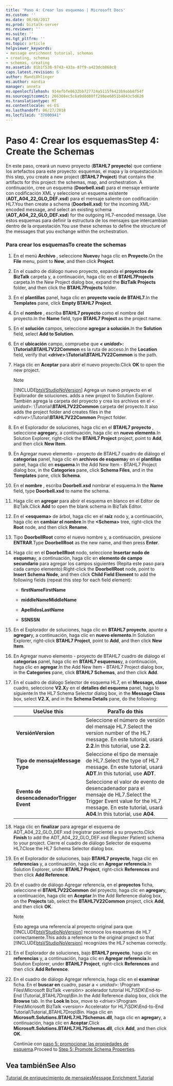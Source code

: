 ```yaml
---
title: 'Paso 4: Crear los esquemas | Microsoft Docs'
ms.custom: ''
ms.date: 06/08/2017
ms.prod: biztalk-server
ms.reviewer: ''
ms.suite: ''
ms.tgt_pltfrm: ''
ms.topic: article
helpviewer_keywords:
- message enrichment tutorial, schemas
- creating, schemas
- schemas, creating
ms.assetid: 81b1f538-9743-433a-87f9-a423dcb868c8
caps.latest.revision: 6
author: MandiOhlinger
ms.author: mandia
manager: anneta
ms.openlocfilehash: 914efbfe8632bb727724a5115f6423b9abb8f54f
ms.sourcegitcommit: 266308ec5c6a9d8d80ff298ee6051b4843c5d626
ms.translationtype: MT
ms.contentlocale: es-ES
ms.lasthandoff: 06/27/2018
ms.locfileid: "37000941"
---
```

# <a name="step-4-create-the-schemas"></a><span data-ttu-id="17928-102">Paso 4: Crear los esquemas</span><span class="sxs-lookup"><span data-stu-id="17928-102">Step 4: Create the Schemas</span></span>
<span data-ttu-id="17928-103">En este paso, creará un nuevo proyecto (**BTAHL7 proyecto**) que contiene los artefactos para este proyecto: esquemas, el mapa y la orquestación.</span><span class="sxs-lookup"><span data-stu-id="17928-103">In this step, you create a new project (**BTAHL7 Project**) that contains the artifacts for this project: the schemas, map, and orchestration.</span></span> <span data-ttu-id="17928-104">A continuación, cree un esquema (**Doorbell.xsd**) para el mensaje entrante con codificación XML y seleccione un esquema existente (**ADT_A04_22_GLO_DEF.xsd**) para el mensaje saliente con codificación HL7.</span><span class="sxs-lookup"><span data-stu-id="17928-104">You then create a schema (**Doorbell.xsd**) for the incoming XML-encoded message, and select an existing schema (**ADT_A04_22_GLO_DEF.xsd**) for the outgoing HL7-encoded message.</span></span> <span data-ttu-id="17928-105">Use estos esquemas para definir la estructura de los mensajes que intercambian dentro de la orquestación.</span><span class="sxs-lookup"><span data-stu-id="17928-105">You use these schemas to define the structure of the messages that you exchange within the orchestration.</span></span>  

### <a name="to-create-the-schemas"></a><span data-ttu-id="17928-106">Para crear los esquemas</span><span class="sxs-lookup"><span data-stu-id="17928-106">To create the schemas</span></span>  

1. <span data-ttu-id="17928-107">En el menú **Archivo** , seleccione **Nuevo**y haga clic en **Proyecto**.</span><span class="sxs-lookup"><span data-stu-id="17928-107">On the **File** menu, point to **New**, and then click **Project**.</span></span>  

2. <span data-ttu-id="17928-108">En el cuadro de diálogo nuevo proyecto, expanda el **proyectos de BizTalk** carpeta y, a continuación, haga clic en el **BTAHL7Projects** carpeta.</span><span class="sxs-lookup"><span data-stu-id="17928-108">In the New Project dialog box, expand the **BizTalk Projects** folder, and then click the **BTAHL7Projects** folder.</span></span>  

3. <span data-ttu-id="17928-109">En el **plantillas** panel, haga clic en **proyecto vacío de BTAHL7**.</span><span class="sxs-lookup"><span data-stu-id="17928-109">In the **Templates** pane, click **Empty BTAHL7 Project**.</span></span>  

4. <span data-ttu-id="17928-110">En el **nombre** , escriba **BTAHL7 proyecto** como el nombre del proyecto.</span><span class="sxs-lookup"><span data-stu-id="17928-110">In the **Name** field, type **BTAHL7 Project** as the project name.</span></span>  

5. <span data-ttu-id="17928-111">En el **solución** campos, seleccione **agregar a solución**.</span><span class="sxs-lookup"><span data-stu-id="17928-111">In the **Solution** field, select **Add to Solution**.</span></span>  

6. <span data-ttu-id="17928-112">En el **ubicación** campo, compruebe que  **\< *unidad*\>: \Tutorial\BTAHL7V22Common** es la ruta de acceso.</span><span class="sxs-lookup"><span data-stu-id="17928-112">In the **Location** field, verify that **\<*drive*\>:\Tutorial\BTAHL7V22Common** is the path.</span></span>  

7. <span data-ttu-id="17928-113">Haga clic en **Aceptar** para abrir el nuevo proyecto.</span><span class="sxs-lookup"><span data-stu-id="17928-113">Click **OK** to open the new project.</span></span>  

   > [!NOTE]
   >  [!INCLUDE[btsVStudioNoVersion](../../includes/btsvstudionoversion-md.md)]<span data-ttu-id="17928-114"> Agrega un nuevo proyecto en el Explorador de soluciones.</span><span class="sxs-lookup"><span data-stu-id="17928-114"> adds a new project to Solution Explorer.</span></span> <span data-ttu-id="17928-115">También agrega la carpeta del proyecto y crea los archivos en el \< *unidad*\>: \Tutorial\\**BTAHL7V22Common** carpeta del proyecto.</span><span class="sxs-lookup"><span data-stu-id="17928-115">It also adds the project folder and creates files in the \<*drive*\>:\Tutorial\\**BTAHL7V22Common** Project folder.</span></span>  

8. <span data-ttu-id="17928-116">En el Explorador de soluciones, haga clic en el **BTAHL7 proyecto** , seleccione **agregar**y, a continuación, haga clic en **nuevo elemento**.</span><span class="sxs-lookup"><span data-stu-id="17928-116">In Solution Explorer, right-click the **BTAHL7 Project** project, point to **Add**, and then click **New Item**.</span></span>  

9. <span data-ttu-id="17928-117">En Agregar nuevo elemento - proyecto de BTAHL7 cuadro de diálogo el **categorías** panel, haga clic en **archivos de esquema**y en el **plantillas** panel, haga clic en **esquema**.</span><span class="sxs-lookup"><span data-stu-id="17928-117">In the Add New Item - BTAHL7 Project dialog box, in the **Categories** pane, click **Schema Files**, and in the **Templates** pane, click **Schema**.</span></span>  

10. <span data-ttu-id="17928-118">En el **nombre** , escriba **Doorbell.xsd** nombrar el esquema.</span><span class="sxs-lookup"><span data-stu-id="17928-118">In the **Name** field, type **Doorbell.xsd** to name the schema.</span></span>  

11. <span data-ttu-id="17928-119">Haga clic en **agregar** para abrir el esquema en blanco en el Editor de BizTalk.</span><span class="sxs-lookup"><span data-stu-id="17928-119">Click **Add** to open the blank schema in BizTalk Editor.</span></span>  

12. <span data-ttu-id="17928-120">En el **\<esquema\>** de árbol, haga clic en el **raíz** nodo y, a continuación, haga clic en **cambiar el nombre**.</span><span class="sxs-lookup"><span data-stu-id="17928-120">In the **\<Schema\>** tree, right-click the **Root** node, and then click **Rename**.</span></span>  

13. <span data-ttu-id="17928-121">Tipo **DoorbellRoot** como el nuevo nombre y, a continuación, presione **ENTRAR**.</span><span class="sxs-lookup"><span data-stu-id="17928-121">Type **DoorbellRoot** as the new name, and then press **Enter**.</span></span>  

14. <span data-ttu-id="17928-122">Haga clic en el **DoorbellRoot** nodo, seleccione **Insertar nodo de esquema**y, a continuación, haga clic en **elemento de campo secundario** para agregar los campos siguientes (Repita este paso para cada campo elemento):</span><span class="sxs-lookup"><span data-stu-id="17928-122">Right-click the **DoorbellRoot** node, point to **Insert Schema Node**, and then click **Child Field Element** to add the following fields (repeat this step for each field element):</span></span>  

    -   <span data-ttu-id="17928-123">**firstName**</span><span class="sxs-lookup"><span data-stu-id="17928-123">**FirstName**</span></span>  

    -   <span data-ttu-id="17928-124">**middleName**</span><span class="sxs-lookup"><span data-stu-id="17928-124">**MiddleName**</span></span>  

    -   <span data-ttu-id="17928-125">**Apellidos**</span><span class="sxs-lookup"><span data-stu-id="17928-125">**LastName**</span></span>  

    -   <span data-ttu-id="17928-126">**SSN**</span><span class="sxs-lookup"><span data-stu-id="17928-126">**SSN**</span></span>  

15. <span data-ttu-id="17928-127">En el Explorador de soluciones, haga clic en **BTAHL7 proyecto**, apunte a **agregar**y, a continuación, haga clic en **nuevo elemento**.</span><span class="sxs-lookup"><span data-stu-id="17928-127">In Solution Explorer, right-click **BTAHL7 Project**, point to **Add**, and then click **New Item**.</span></span>  

16. <span data-ttu-id="17928-128">En Agregar nuevo elemento - proyecto de BTAHL7 cuadro de diálogo el **categorías** panel, haga clic en **BTAHL7 esquemas**y, a continuación, haga clic en **agregar**.</span><span class="sxs-lookup"><span data-stu-id="17928-128">In the Add New Item - BTAHL7 Project dialog box, in the **Categories** pane, click **BTAHL7 Schemas**, and then click **Add**.</span></span>  

17. <span data-ttu-id="17928-129">En el cuadro de diálogo Selector de esquema HL7, en el **Message, clase** cuadro, seleccione **V2.X**y en el **detalles del esquema** panel, haga lo siguiente:</span><span class="sxs-lookup"><span data-stu-id="17928-129">In the HL7 Schema Selector dialog box, in the **Message Class** box, select **V2.X**, and in the **Schema Details** pane, do the following:</span></span>  


    |     <span data-ttu-id="17928-130">Use</span><span class="sxs-lookup"><span data-stu-id="17928-130">Use this</span></span>      |                                     <span data-ttu-id="17928-131">Para</span><span class="sxs-lookup"><span data-stu-id="17928-131">To do this</span></span>                                     |
    |-------------------|------------------------------------------------------------------------------------|
    |    <span data-ttu-id="17928-132">**Versión**</span><span class="sxs-lookup"><span data-stu-id="17928-132">**Version**</span></span>    |    <span data-ttu-id="17928-133">Seleccione el número de versión del mensaje HL7.</span><span class="sxs-lookup"><span data-stu-id="17928-133">Select the version number of the HL7 message.</span></span> <span data-ttu-id="17928-134">En este tutorial, usará **2.2**.</span><span class="sxs-lookup"><span data-stu-id="17928-134">In this tutorial, use **2.2**.</span></span>    |
    | <span data-ttu-id="17928-135">**Tipo de mensaje**</span><span class="sxs-lookup"><span data-stu-id="17928-135">**Message Type**</span></span>  |           <span data-ttu-id="17928-136">Seleccione el tipo de mensaje de HL7.</span><span class="sxs-lookup"><span data-stu-id="17928-136">Select the type of HL7 message.</span></span> <span data-ttu-id="17928-137">En este tutorial, usará **ADT**.</span><span class="sxs-lookup"><span data-stu-id="17928-137">In this tutorial, use **ADT**.</span></span>           |
    | <span data-ttu-id="17928-138">**Evento de desencadenador**</span><span class="sxs-lookup"><span data-stu-id="17928-138">**Trigger Event**</span></span> | <span data-ttu-id="17928-139">Seleccione el valor de evento de desencadenador para el mensaje de HL7.</span><span class="sxs-lookup"><span data-stu-id="17928-139">Select the Trigger Event value for the HL7 message.</span></span> <span data-ttu-id="17928-140">En este tutorial, usará **A04**.</span><span class="sxs-lookup"><span data-stu-id="17928-140">In this tutorial, use **A04**.</span></span> |


18. <span data-ttu-id="17928-141">Haga clic en **finalizar** para agregar el esquema de ADT_A04_22_GLO_DEF.xsd (registrar paciente) a su proyecto.</span><span class="sxs-lookup"><span data-stu-id="17928-141">Click **Finish** to add the ADT_A04_22_GLO_DEF.xsd (Register Patient) schema to your project.</span></span> <span data-ttu-id="17928-142">Cierre el cuadro de diálogo Selector de esquema HL7.</span><span class="sxs-lookup"><span data-stu-id="17928-142">Close the HL7 Schema Selector dialog box.</span></span>  

19. <span data-ttu-id="17928-143">En el Explorador de soluciones, bajo **BTAHL7 proyecto**, haga clic en **referencias** y, a continuación, haga clic en **Agregar referencia**.</span><span class="sxs-lookup"><span data-stu-id="17928-143">In Solution Explorer, under **BTAHL7 Project**, right-click **References** and then click **Add Reference**.</span></span>  

20. <span data-ttu-id="17928-144">En el cuadro de diálogo Agregar referencia, en el **proyectos** ficha, seleccione el **BTAHL7V22Common** del proyecto, haga clic en **agregar**y, a continuación, haga clic en **Aceptar**.</span><span class="sxs-lookup"><span data-stu-id="17928-144">In the Add Reference dialog box, on the **Projects** tab, select the **BTAHL7V22Common** project, click **Add**, and then click **OK**.</span></span>  

    > [!NOTE]
    >  <span data-ttu-id="17928-145">Esto agrega una referencia al proyecto original para que [!INCLUDE[btsVStudioNoVersion](../../includes/btsvstudionoversion-md.md)] reconoce los esquemas de HL7 correctamente.</span><span class="sxs-lookup"><span data-stu-id="17928-145">This adds a reference to the original project so that [!INCLUDE[btsVStudioNoVersion](../../includes/btsvstudionoversion-md.md)] recognizes the HL7 schemas correctly.</span></span>  

21. <span data-ttu-id="17928-146">En el Explorador de soluciones, bajo **BTAHL7 proyecto**, haga clic en **referencias** y, a continuación, haga clic en **Agregar referencia**.</span><span class="sxs-lookup"><span data-stu-id="17928-146">In Solution Explorer, under **BTAHL7 Project**, right-click **References** and then click **Add Reference**.</span></span>  

22. <span data-ttu-id="17928-147">En el cuadro de diálogo Agregar referencia, haga clic en el **examinar** ficha. En el **buscar en** cuadro, pasar a \< *unidad*\>: \Program Files\Microsoft BizTalk \<versión\> acelerador tutorial HL7\SDK\End-to-End \Tutorial_BTAHL7Drop\Bin.</span><span class="sxs-lookup"><span data-stu-id="17928-147">In the Add Reference dialog box, click the **Browse** tab. In the **Look In** box, move to \<*drive*\>:\Program Files\Microsoft BizTalk \<version\> Accelerator for HL7\SDK\End-to-End Tutorial\Tutorial_BTAHL7Drop\Bin.</span></span> <span data-ttu-id="17928-148">Haga clic en **Microsoft.Solutions.BTAHL7.HL7Schemas.dll**, haga clic en **agregar**y, a continuación, haga clic en **Aceptar**.</span><span class="sxs-lookup"><span data-stu-id="17928-148">Click **Microsoft.Solutions.BTAHL7.HL7Schemas.dll**, click **Add**, and then click **OK**.</span></span>  

    <span data-ttu-id="17928-149">Continúe con [paso 5: promocionar las propiedades de esquema](../../adapters-and-accelerators/accelerator-hl7/step-5-promote-schema-properties.md).</span><span class="sxs-lookup"><span data-stu-id="17928-149">Proceed to [Step 5: Promote Schema Properties](../../adapters-and-accelerators/accelerator-hl7/step-5-promote-schema-properties.md).</span></span>  

## <a name="see-also"></a><span data-ttu-id="17928-150">Vea también</span><span class="sxs-lookup"><span data-stu-id="17928-150">See Also</span></span>  
 [<span data-ttu-id="17928-151">Tutorial de enriquecimiento de mensajes</span><span class="sxs-lookup"><span data-stu-id="17928-151">Message Enrichment Tutorial</span></span>](../../adapters-and-accelerators/accelerator-hl7/message-enrichment-tutorial.md)